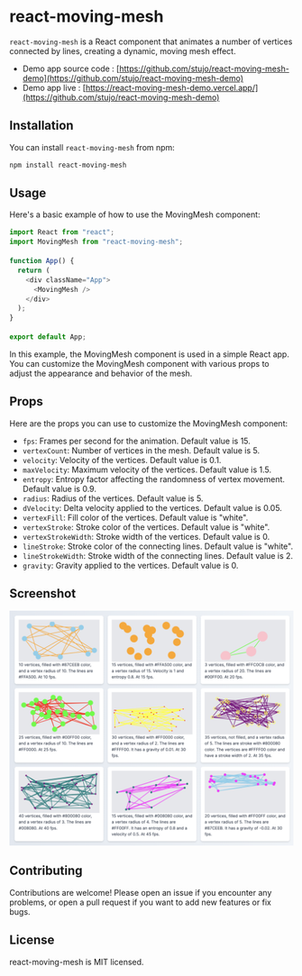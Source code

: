 # react-moving-mesh

`react-moving-mesh` is a React component that animates a number of vertices connected by lines, creating a dynamic, moving mesh effect.

- Demo app source code : [https://github.com/stujo/react-moving-mesh-demo](https://github.com/stujo/react-moving-mesh-demo)
- Demo app live : [https://react-moving-mesh-demo.vercel.app/](https://github.com/stujo/react-moving-mesh-demo)

## Installation

You can install `react-moving-mesh` from npm:

```bash
npm install react-moving-mesh
```

## Usage

Here's a basic example of how to use the MovingMesh component:

```javascript
import React from "react";
import MovingMesh from "react-moving-mesh";

function App() {
  return (
    <div className="App">
      <MovingMesh />
    </div>
  );
}

export default App;
```

In this example, the MovingMesh component is used in a simple React app. You can customize the MovingMesh component with various props to adjust the appearance and behavior of the mesh.

## Props

Here are the props you can use to customize the MovingMesh component:

- `fps`: Frames per second for the animation. Default value is 15.
- `vertexCount`: Number of vertices in the mesh. Default value is 5.
- `velocity`: Velocity of the vertices. Default value is 0.1.
- `maxVelocity`: Maximum velocity of the vertices. Default value is 1.5.
- `entropy`: Entropy factor affecting the randomness of vertex movement. Default value is 0.9.
- `radius`: Radius of the vertices. Default value is 5.
- `dVelocity`: Delta velocity applied to the vertices. Default value is 0.05.
- `vertexFill`: Fill color of the vertices. Default value is "white".
- `vertexStroke`: Stroke color of the vertices. Default value is "white".
- `vertexStrokeWidth`: Stroke width of the vertices. Default value is 0.
- `lineStroke`: Stroke color of the connecting lines. Default value is "white".
- `lineStrokeWidth`: Stroke width of the connecting lines. Default value is 2.
- `gravity`: Gravity applied to the vertices. Default value is 0.

## Screenshot

![Screenshot](./docs/screenshot.png)

## Contributing

Contributions are welcome! Please open an issue if you encounter any problems, or open a pull request if you want to add new features or fix bugs.

## License

react-moving-mesh is MIT licensed.
